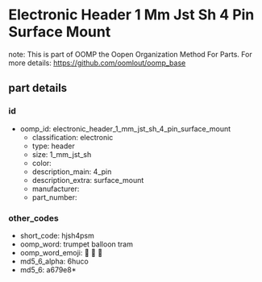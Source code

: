 # Electronic Header 1 Mm Jst Sh 4 Pin Surface Mount  

note: This is part of OOMP the Oopen Organization Method For Parts. For more details: https://github.com/oomlout/oomp_base

##  part details





### id
* oomp_id: electronic_header_1_mm_jst_sh_4_pin_surface_mount
  * classification: electronic
  * type: header
  * size: 1_mm_jst_sh
  * color: 
  * description_main: 4_pin
  * description_extra: surface_mount
  * manufacturer: 
  * part_number: 

### other_codes
* short_code: hjsh4psm
* oomp_word: trumpet balloon tram
* oomp_word_emoji: :trumpet: :balloon: :tram:
* md5_6_alpha: 6huco
* md5_6: a679e8* 
